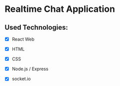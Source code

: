 # Realtime Chat Application

## Used Technologies:

-   [x] React Web

-   [x] HTML

-   [x] CSS

-   [x] Node.js / Express

-   [x] socket.io
